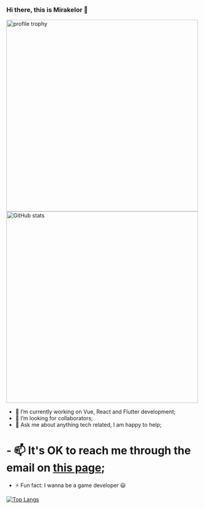 ### Hi there, this is Mirakelor 👋

<img alt="profile trophy" src="https://github-profile-trophy.vercel.app/?username=Mirakelor&column=4&theme=gruvbox&margin-w=15&margin-h=15&no-frame=true" width="500">

<img alt="GitHub stats" src="https://github-readme-stats.vercel.app/api?username=Mirakelor&bg_color=30,e96443,904e95&title_color=fff&text_color=fff&count_private=true&hide_border=true" width="500">

- 🔭 I’m currently working on Vue, React and Flutter development;
- 🌈 I’m looking for collaborators;
- 💬 Ask me about anything tech related, I am happy to help;
# - 📫 It's OK to reach me through the email on [this page](https://hi.amons.cf);
- ⚡ Fun fact: I wanna be a game developer 😃

[![Top Langs](https://github-readme-stats.vercel.app/api/top-langs/?username=Mirakelor&layout=compact)](https://github.com/anuraghazra/github-readme-stats)

